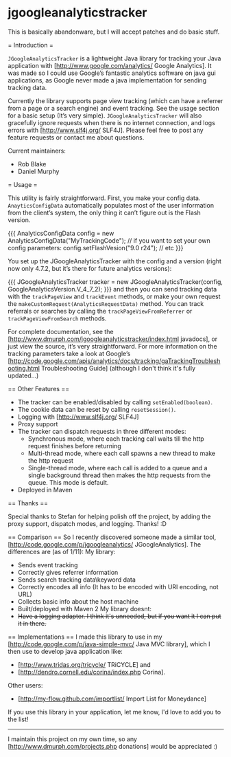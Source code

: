 # jgoogleanalyticstracker

This is basically abandonware, but I will accept patches and do basic stuff.

= Introduction =

`JGoogleAnalyticsTracker` is a lightweight Java library for tracking your Java application with [http://www.google.com/analytics/ Google Analytics].  It was made so I could use Google’s fantastic analytics software on java gui applications, as Google never made a java implementation for sending tracking data.

Currently the library supports page view tracking (which can have a referrer from a page or a search engine) and event tracking. See the usage section for a basic setup (It’s very simple).  `JGoogleAnalyticsTracker` will also gracefully ignore requests when there is no internet connection, and logs errors with [http://www.slf4j.org/ SLF4J].  Please feel free to post any feature requests or contact me about questions.

Current maintainers:
 * Rob Blake
 * Daniel Murphy

= Usage =

This utility is fairly straightforward. First, you make your config data.  `AnayticsConfigData` automatically populates most of the user information from the client’s system, the only thing it can’t figure out is the Flash version.

{{{
AnalyticsConfigData config = new AnalyticsConfigData("MyTrackingCode");
// if you want to set your own config parameters:
config.setFlashVesion("9.0 r24");
// etc
}}}

You set up the JGoogleAnalyticsTracker with the config and a version (right now only 4.7.2, but it’s there for future analytics versions):

{{{
JGoogleAnalyticsTracker tracker = new JGoogleAnalyticsTracker(config, GoogleAnalyticsVersion.V_4_7_2);
}}}
and then you can send tracking data with the `trackPageView` and `trackEvent` methods, or make your own request the `makeCustomRequest(AnalyticsRequestData)` method. You can track referrals or searches by calling the `trackPageViewFromReferrer` or `trackPageViewFromSearch` methods.

For complete documentation, see the [http://www.dmurph.com/jgoogleanalyticstracker/index.html javadocs], or just view the source, it’s very straightforward. For more information on the tracking parameters take a look at Google’s [http://code.google.com/apis/analytics/docs/tracking/gaTrackingTroubleshooting.html Troubleshooting Guide] (although I don't think it's fully updated...)

== Other Features ==

 * The tracker can be enabled/disabled by calling `setEnabled(boolean)`.
 * The cookie data can be reset by calling `resetSession()`.
 * Logging with [http://www.slf4j.org/ SLF4J]
 * Proxy support
 * The tracker can dispatch requests in three different modes:
    * Synchronous mode, where each tracking call waits till the http request finishes before returning
    * Multi-thread mode, where each call spawns a new thread to make the http request
    * Single-thread mode, where each call is added to a queue and a single background thread then makes the http requests from the queue.  This mode is default.
 * Deployed in Maven

== Thanks ==

Special thanks to Stefan for helping polish off the project, by adding the proxy support, dispatch modes, and logging.  Thanks! :D

== Comparison ==
So I recently discovered someone made a similar tool, [http://code.google.com/p/jgoogleanalytics/ JGoogleAnalytics].  The differences are (as of 1/11):
My library:
 * Sends event tracking
 * Correctly gives referrer information
 * Sends search tracking data\keyword data
 * Correctly encodes all info (It has to be encoded with URI encoding, not URL)
 * Collects basic info about the host machine
 * Built/deployed with Maven 2
My library doesnt:
 * ~~Have a logging adapter.  I think it's unneeded, but if you want it I can put it in there.~~

== Implementations ==
I made this library to use in my [http://code.google.com/p/java-simple-mvc/ Java MVC library], which I then use to develop java application like:
 * [http://www.tridas.org/tricycle/ TRiCYCLE] and
 * [http://dendro.cornell.edu/corina/index.php Corina].

Other users:
* [http://my-flow.github.com/importlist/ Import List for Moneydance]

If you use this library in your application, let me know, I'd love to add you to the list!

----
I maintain this project on my own time, so any [http://www.dmurph.com/projects.php donations] would be appreciated :)
